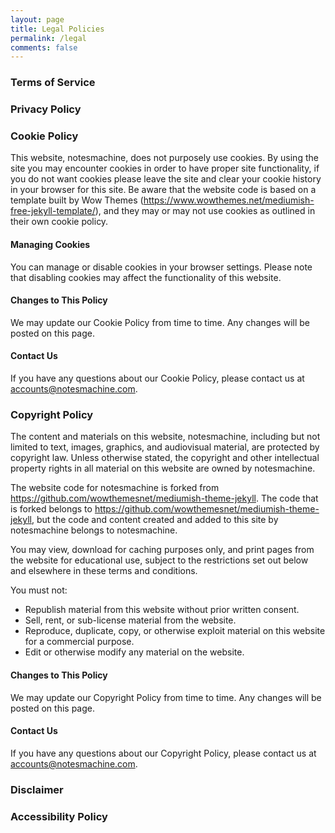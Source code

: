 ```yaml
---
layout: page
title: Legal Policies
permalink: /legal
comments: false
---
```



### Terms of Service


### Privacy Policy 


### Cookie Policy
This website, notesmachine, does not purposely use cookies. By using the site you may encounter cookies in order to have proper site functionality, if you do not want cookies please leave the site and clear your cookie history in your browser for this site. Be aware that the website code is based on a template built by Wow Themes (https://www.wowthemes.net/mediumish-free-jekyll-template/), and they may or may not use cookies as outlined in their own cookie policy. 

#### Managing Cookies
You can manage or disable cookies in your browser settings. Please note that disabling cookies may affect the functionality of this website.

#### Changes to This Policy
We may update our Cookie Policy from time to time. Any changes will be posted on this page.

#### Contact Us
If you have any questions about our Cookie Policy, please contact us at accounts@notesmachine.com.


### Copyright Policy
The content and materials on this website, notesmachine, including but not limited to text, images, graphics, and audiovisual material, are protected by copyright law. Unless otherwise stated, the copyright and other intellectual property rights in all material on this website are owned by notesmachine.

The website code for notesmachine is forked from https://github.com/wowthemesnet/mediumish-theme-jekyll. The code that is forked belongs to https://github.com/wowthemesnet/mediumish-theme-jekyll, but the code and content created and added to this site by notesmachine belongs to notesmachine.

You may view, download for caching purposes only, and print pages from the website for educational use, subject to the restrictions set out below and elsewhere in these terms and conditions.

You must not:
- Republish material from this website without prior written consent.
- Sell, rent, or sub-license material from the website.
- Reproduce, duplicate, copy, or otherwise exploit material on this website for a commercial purpose.
- Edit or otherwise modify any material on the website.

#### Changes to This Policy
We may update our Copyright Policy from time to time. Any changes will be posted on this page.

#### Contact Us
If you have any questions about our Copyright Policy, please contact us at accounts@notesmachine.com.


### Disclaimer


### Accessibility Policy
